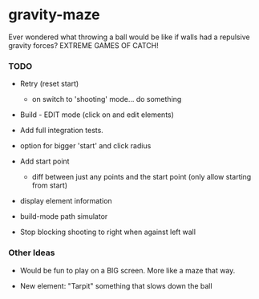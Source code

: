 # gravity-maze

Ever wondered what throwing a ball would be like if walls had a repulsive
gravity forces?
EXTREME GAMES OF CATCH!


### TODO

  - Retry (reset start)
    - on switch to 'shooting' mode... do something
  
  - Build - EDIT mode (click on and edit elements)

  - Add full integration tests.

  - option for bigger 'start' and click radius 

  - Add start point
    - diff between just any points and the start point 
      (only allow starting from start)

  - display element information
    
  - build-mode path simulator
  
  - Stop blocking shooting to right when against left wall
  
### Other Ideas

  - Would be fun to play on a BIG screen. More like a maze that way.

  - New element: "Tarpit" something that slows down the ball

